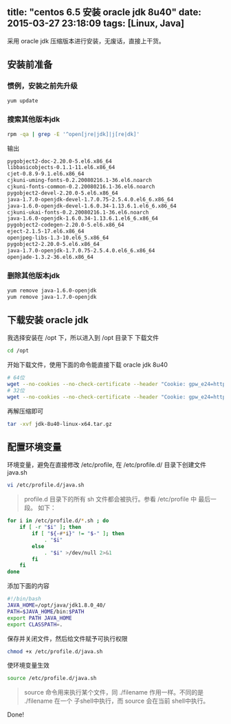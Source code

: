 title: "centos 6.5 安装 oracle jdk 8u40"
date: 2015-03-27 23:18:09
tags: [Linux, Java]
---

采用 oracle jdk 压缩版本进行安装，无废话，直接上干货。<!-- more -->

## 安装前准备

### 惯例，安装之前先升级

``` bash
yum update
```

<!-- more -->

### 搜索其他版本jdk

``` bash
rpm -qa | grep -E '^open[jre|jdk]|j[re|dk]'
```

输出

``` bash
pygobject2-doc-2.20.0-5.el6.x86_64
libbasicobjects-0.1.1-11.el6.x86_64
cjet-0.8.9-9.1.el6.x86_64
cjkuni-uming-fonts-0.2.20080216.1-36.el6.noarch
cjkuni-fonts-common-0.2.20080216.1-36.el6.noarch
pygobject2-devel-2.20.0-5.el6.x86_64
java-1.7.0-openjdk-devel-1.7.0.75-2.5.4.0.el6_6.x86_64
java-1.6.0-openjdk-devel-1.6.0.34-1.13.6.1.el6_6.x86_64
cjkuni-ukai-fonts-0.2.20080216.1-36.el6.noarch
java-1.6.0-openjdk-1.6.0.34-1.13.6.1.el6_6.x86_64
pygobject2-codegen-2.20.0-5.el6.x86_64
eject-2.1.5-17.el6.x86_64
openjpeg-libs-1.3-10.el6_5.x86_64
pygobject2-2.20.0-5.el6.x86_64
java-1.7.0-openjdk-1.7.0.75-2.5.4.0.el6_6.x86_64
openjade-1.3.2-36.el6.x86_64
```

### 删除其他版本jdk

``` bash
yum remove java-1.6.0-openjdk
yum remove java-1.7.0-openjdk
```

## 下载安装 oracle jdk

我选择安装在 /opt 下，所以进入到 /opt 目录下 下载文件

``` bash
cd /opt
```

开始下载文件，使用下面的命令能直接下载 oracle jdk 8u40

``` bash
# 64位 
wget --no-cookies --no-check-certificate --header "Cookie: gpw_e24=http%3A%2F%2Fwww.oracle.com%2F; oraclelicense=accept-securebackup-cookie" "http://download.oracle.com/otn-pub/java/jdk/8u40-b25/jdk-8u40-linux-x64.tar.gz"
# 32位
wget --no-cookies --no-check-certificate --header "Cookie: gpw_e24=http%3A%2F%2Fwww.oracle.com%2F; oraclelicense=accept-securebackup-cookie" "http://download.oracle.com/otn-pub/java/jdk/8u40-b25/jdk-8u40-linux-i586.tar.gz"
```

再解压缩即可

``` bash
tar -xvf jdk-8u40-linux-x64.tar.gz
```

## 配置环境变量

环境变量，避免在直接修改 /etc/profile, 在 /etc/profile.d/ 目录下创建文件 java.sh

``` bash
vi /etc/profile.d/java.sh
```

> profile.d 目录下的所有 sh 文件都会被执行。参看 /etc/profile 中 最后一段。 如下：

``` bash 
for i in /etc/profile.d/*.sh ; do
    if [ -r "$i" ]; then
        if [ "${-#*i}" != "$-" ]; then
            . "$i"
        else
            . "$i" >/dev/null 2>&1
        fi
    fi
done
```

添加下面的内容

``` bash
#!/bin/bash
JAVA_HOME=/opt/java/jdk1.8.0_40/
PATH=$JAVA_HOME/bin:$PATH
export PATH JAVA_HOME
export CLASSPATH=.
```

保存并关闭文件，然后给文件赋予可执行权限
``` bash
chmod +x /etc/profile.d/java.sh
```

使环境变量生效

``` bash
source /etc/profile.d/java.sh
```

> source 命令用来执行某个文件，同 ./filename 作用一样。不同的是 ./filename 在一个 子shell中执行，而 source 会在当前 shell中执行。


Done!
